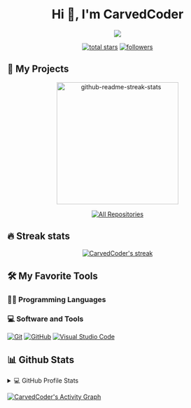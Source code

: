 <h1 align="center">Hi 👋, I'm CarvedCoder</h1>

<!-- Typing SVG by DenverCoder1 - https://github.com/DenverCoder1/readme-typing-svg -->
<p align="center">
  <a href="https://github.com/DenverCoder1/readme-typing-svg">
    <img src="https://readme-typing-svg.demolab.com/?lines=Data%20Scientist;Game%20Devlopment;Always%20learning%20new%20things&font=Fira%20Code&center=true&width=440&height=45&color=f75c7e&vCenter=true&pause=1000&size=22" /></a>
</p>

<!-- Social badges section -->
<p align="center">
  <a href="https://github.com/CarvedCoder?tab=repositories&sort=stargazers">
    <img alt="total stars" title="Total stars on GitHub" src="https://custom-icon-badges.demolab.com/github/stars/CarvedCoder?color=55960c&style=for-the-badge&labelColor=488207&logo=star"/></a>
  <a href="https://github.com/CarvedCoder?tab=followers">
    <img alt="followers" title="Follow me on Github" src="https://custom-icon-badges.demolab.com/github/followers/CarvedCoder?color=236ad3&labelColor=1155ba&style=for-the-badge&logo=person-add&label=Follow&logoColor=white"/></a>
</p>

## 📘 My Projects

<!-- Repo info cards - https://github.com/anuraghazra/github-readme-stats -->
<p align="center">
  <a href="https://github.com/CarvedCoder?tab=repositories"><img width="278" src="https://denvercoder1-github-readme-stats.vercel.app/api/pin/?username=CarvedCoder&repo=REPO_NAME&theme=react&bg_color=1F222E&title_color=F85D7F&hide_border=true&icon_color=F8D866&show_icons=true" alt="github-readme-streak-stats"></a>
</p>

<p align="center">
  <a href="https://github.com/CarvedCoder?tab=repositories&sort=stargazers"><img alt="All Repositories" title="All Repositories" src="https://custom-icon-badges.demolab.com/badge/-Click%20Here%20For%20All%20My%20Repos-1F222E?style=for-the-badge&logoColor=white&logo=repo"/></a>
</p>

## 🔥 Streak stats

<!-- GitHub Readme Streak Stats - https://github.com/DenverCoder1/github-readme-streak-stats -->
<p align="center">
  <a href="https://github.com/DenverCoder1/github-readme-streak-stats">
    <img title="🔥 Get streak stats for your profile at git.io/streak-stats" alt="CarvedCoder's streak" src="https://streak-stats.demolab.com/?user=CarvedCoder&theme=monokai-metallian&hide_border=true"/>
  </a>
</p>

## 🛠️ My Favorite Tools

### 👨‍💻 Programming Languages

<p>
    <!-- Add programming language badges here -->
</p>

### 💻 Software and Tools

<p>
    <a href="#"><img alt="Git" src="https://img.shields.io/badge/Git-F05033.svg?logo=git&logoColor=white"></a>
    <a href="#"><img alt="GitHub" src="https://img.shields.io/badge/GitHub-000000.svg?logo=github&logoColor=white"></a>
    <a href="#"><img alt="Visual Studio Code" src="https://img.shields.io/badge/Visual%20Studio%20Code-0078d7.svg?logo=visual-studio-code&logoColor=white"></a>
</p>

## 📊 Github Stats

<!-- https://github.com/anuraghazra/github-readme-stats -->
<details> 
  <summary>💻 GitHub Profile Stats</summary>
  <br/>
    <a href="https://github.com/anuraghazra/github-readme-stats"><img alt="CarvedCoder's Github Stats" src="https://denvercoder1-github-readme-stats.vercel.app/api/?username=CarvedCoder&show_icons=true&include_all_commits=true&count_private=true&theme=react&hide_border=true&bg_color=1F222E&title_color=F85D7F&icon_color=F8D866" height="192px"/></a>
  <a href="https://github.com/anuraghazra/github-readme-stats"><img alt="CarvedCoder's Top Languages" src="https://denvercoder1-github-readme-stats.vercel.app/api/top-langs/?username=CarvedCoder&langs_count=8&layout=compact&theme=react&hide_border=true&bg_color=1F222E&title_color=F85D7F&icon_color=F8D866&hide=Jupyter%20Notebook,Roff" height="192px"/></a>
  <br/>
</details>

<!-- https://github.com/ashutosh00710/github-readme-activity-graph -->
<a href="https://github.com/ashutosh00710/github-readme-activity-graph"><img alt="CarvedCoder's Activity Graph" src="https://github-readme-activity-graph.vercel.app/graph/?username=CarvedCoder&bg_color=1F222E&color=F8D866&line=F85D7F&point=FFFFFF&hide_border=true" /></a>

